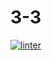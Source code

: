 # 3-3
 [![linter](https://github.com/Mateo-Ugarte/3-3/workflows/linter/badge.svg)](https://github.com/marketplace/actions/super-linter)
